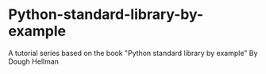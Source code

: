 # Python-standard-library-by-example
A tutorial series based on the book "Python standard library by example" By Dough Hellman
